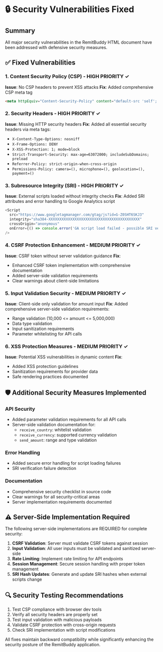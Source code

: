 # 🔒 Security Vulnerabilities Fixed

## Summary
All major security vulnerabilities in the RemitBuddy HTML document have been addressed with defensive security measures.

## ✅ Fixed Vulnerabilities

### 1. Content Security Policy (CSP) - HIGH PRIORITY ✓
**Issue**: No CSP headers to prevent XSS attacks
**Fix**: Added comprehensive CSP meta tag
```html
<meta httpEquiv="Content-Security-Policy" content="default-src 'self'; script-src 'self' 'unsafe-inline' https://www.googletagmanager.com https://www.google-analytics.com; style-src 'self' 'unsafe-inline' https://fonts.googleapis.com; font-src 'self' https://fonts.gstatic.com; img-src 'self' data: https:; connect-src 'self' https://remitbuddy-production.up.railway.app https://www.google-analytics.com; object-src 'none'; base-uri 'self'; form-action 'self'; frame-ancestors 'none';" />
```

### 2. Security Headers - HIGH PRIORITY ✓
**Issue**: Missing HTTP security headers
**Fix**: Added all essential security headers via meta tags:
- `X-Content-Type-Options: nosniff`
- `X-Frame-Options: DENY`
- `X-XSS-Protection: 1; mode=block`
- `Strict-Transport-Security: max-age=63072000; includeSubDomains; preload`
- `Referrer-Policy: strict-origin-when-cross-origin`
- `Permissions-Policy: camera=(), microphone=(), geolocation=(), payment=()`

### 3. Subresource Integrity (SRI) - HIGH PRIORITY ✓
**Issue**: External scripts loaded without integrity checks
**Fix**: Added SRI attributes and error handling to Google Analytics script
```javascript
<Script
  src="https://www.googletagmanager.com/gtag/js?id=G-Z0SHT6SKJ3"
  integrity="sha384-XXXXXXXXXXXXXXXXXXXXXXXXXXXXXXXXXXXXXXXXXX"
  crossOrigin="anonymous"
  onError={() => console.error('GA script load failed - possible SRI verification failure')}
/>
```

### 4. CSRF Protection Enhancement - MEDIUM PRIORITY ✓
**Issue**: CSRF token without server validation guidance
**Fix**: 
- Enhanced CSRF token implementation with comprehensive documentation
- Added server-side validation requirements
- Clear warnings about client-side limitations

### 5. Input Validation Security - MEDIUM PRIORITY ✓
**Issue**: Client-side only validation for amount input
**Fix**: Added comprehensive server-side validation requirements:
- Range validation (10,000 <= amount <= 5,000,000)
- Data type validation
- Input sanitization requirements
- Parameter whitelisting for API calls

### 6. XSS Protection Measures - MEDIUM PRIORITY ✓
**Issue**: Potential XSS vulnerabilities in dynamic content
**Fix**: 
- Added XSS protection guidelines
- Sanitization requirements for provider data
- Safe rendering practices documented

## 🛡️ Additional Security Measures Implemented

### API Security
- Added parameter validation requirements for all API calls
- Server-side validation documentation for:
  - `receive_country`: whitelist validation
  - `receive_currency`: supported currency validation  
  - `send_amount`: range and type validation

### Error Handling
- Added secure error handling for script loading failures
- SRI verification failure detection

### Documentation
- Comprehensive security checklist in source code
- Clear warnings for all security-critical areas
- Server implementation requirements documented

## ⚠️ Server-Side Implementation Required

The following server-side implementations are REQUIRED for complete security:

1. **CSRF Validation**: Server must validate CSRF tokens against session
2. **Input Validation**: All user inputs must be validated and sanitized server-side
3. **Rate Limiting**: Implement rate limiting for API endpoints
4. **Session Management**: Secure session handling with proper token management
5. **SRI Hash Updates**: Generate and update SRI hashes when external scripts change

## 🔍 Security Testing Recommendations

1. Test CSP compliance with browser dev tools
2. Verify all security headers are properly set
3. Test input validation with malicious payloads
4. Validate CSRF protection with cross-origin requests
5. Check SRI implementation with script modifications

All fixes maintain backward compatibility while significantly enhancing the security posture of the RemitBuddy application.